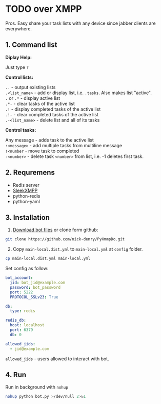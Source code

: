 # TODO over XMPP

Pros. Easy share your task lists with any device since jabber clients are everywhere.


## 1. Command list

**Diplay Help:**

Just type `?`

**Control lists:**

`..` - output existing lists  
`.<list_name>` - add or display list, i.e. `.tasks`. Also makes list "active".  
`.` or `.*` - display active list  
`.*-` - clear tasks of the active list  
`.!` - display completed tasks of the active list  
`.!-` - clear completed tasks of the active list  
`.-<list_name>` - delete list and all of its tasks     

**Control tasks:**
    
Any message - adds task to the active list    
`:<message>` - add multiple tasks from multiline message  
`!<number` - move task to completed    
`-<number>` - delete task `<number>` from list, i.e. -1 deletes first task.  
 

## 2. Requremens

- Redis server
- [SleekXMPP](https://github.com/fritzy/SleekXMPP)
- python-redis
- python-yaml

## 3. Installation

1. [Download bot files](https://github.com/nick-denry/PyXmmpDo/archive/master.zip) or clone form github:
```bash
git clone https://github.com/nick-denry/PyXmmpDo.git 
```

2. Copy `main-local.dist.yml` to `main-local.yml` at `config` folder.

```bash
cp main-local.dist.yml main-local.yml
```

Set config as follow:

```yaml
bot_account:
  jid: bot_jid@example.com
  password: bot_password
  port: 5222
  PROTOCOL_SSLv23: True

db:
  type: redis

redis_db:
  host: localhost
  port: 6379
  db: 0

allowed_jids:
  - jid@example.com
 ```
 
 `allowed_jids` - users allowed to interact with bot.

## 4. Run

Run in background with `nohup`

```bash
nohup python bot.py >/dev/null 2>&1 
```
